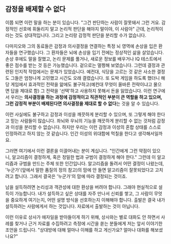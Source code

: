 ## 감정을 배제할 수 없다
이쯤 되면 이런 말을 하는 분이 있습니다. "그건 판단하는 사람이 잘못돼서 그런 거요. 감정적인 선호에 휘둘리지 말고 논리적 판단을 해야지 말이야, 이 사람아" 근데, 논리적이라는 것도 상대적입니다. 그리고 논리랑 감정적 판단을 분리할 수가 없습니다.

다마지오와 그의 동료들은 감정과 의사결정을 연결하는 특정 뇌 영역에 손상을 입은 환자들을 연구했습니다. 그 환자들은 뇌에 손상을 입기 전에는 정상적인 삶을 살았습니다. 손상 후에도 말을 잘했고, 논리 문제를 풀거나, 새로운 정보를 배우거나 IQ 테스트에서 좋은 점수를 받는 것 등은 가능했습니다. 겉으로는 멀쩡해 보였습니다. 그런데 결정과 관련된 인지적 작업에서는 문제가 있었습니다. 예컨대, 식당을 고르는 것 같은 사소한 결정도 그들은 엄청나게 고민했고 시간도 오래 결렸습니다. 또 도박 게임을 하도록 했더니 해당 게임에서 효과적인 전략을 앎에도 불구하고(예컨대 무엇이 올바른 전략이냐고 물으면 답을 제대로 함) 그 전략을 '선택'하고 사용하지 못해서 돈을 잃었습니다. 이런 연구에서 우리는 **의사결정을 하는 과정에 감정적이고 직관적인 부분이 큰 역할을 하고 있으며, 그런 감정적 부분이 배제된다면 의사결정을 제대로 할 수 없다**는 것을 알 수 있습니다.

이런 사실에도 불구하고 감정과 이성을 깨끗하게 분리할 수 있으며, 또 그렇게 해야 한다고 믿는 사람들이 많습니다. 좌뇌와 우뇌의 기능을 깨끗하게 분리할 수 없는 것처럼 감정과 이성을 분리할 수 없습니다. 하지만 우리는 이런 감정과 이성의 혼합 상태를 스스로 인정하려고 하지 않는 것 같습니다. 인간 이성의 위대함에 먹칠을 한다고 생각해서일까요.

그러면 여기에서 이런 결론을 이끌어내는 분이 계십니다. "인간에게 그런 약점이 있으니, 알고리즘이 결정하게, 혹은 정밀한 법과 규범이 결정하게 해야 한다." 그런데 이 알고리즘과 규범을 만드는 주체 또한 인간입니다. 알고리즘을 돌려서 어떤 결정이 나왔는데, '누군가'(앞에서 말한 품질의 정의 참고)의 맘에 안 들면 알고리즘이 잘못되었다고 고치려고 합니다. 그래서 결국은 '누군가'의 맘에 따라 결정되는 것이죠.

남을 설득하려면 논리성과 객관성에 대한 환상을 버려야 합니다. 그래야 현실적으로 설득이 가능합니다. 내가 설득하고 싶은 상대를 자주 만나서 신뢰를 쌓고, 그 사람이 무엇을 중요하게 여기는지, 어떤 설명 방식을 선호하는지 이해해야 합니다. 출발은 결국 내가 설득하려는 사람에게서 하는 것입니다. 자료에서 출발하는 것이 아닙니다.

이런 이유로 상사가 애자일을 받아들이게 하기 위해, 상사와는 별로 대화도 안 하면서 사레를 찾거나 근거 자료를 수집하려고 측정에 시간을 쏟는 분들에게 저는 앞서 이야기한 조언을 드립니다. "상대방에 대해 얼마나 이해를 하고 게신가요? 얼마나 대화를 해보셨나요?"